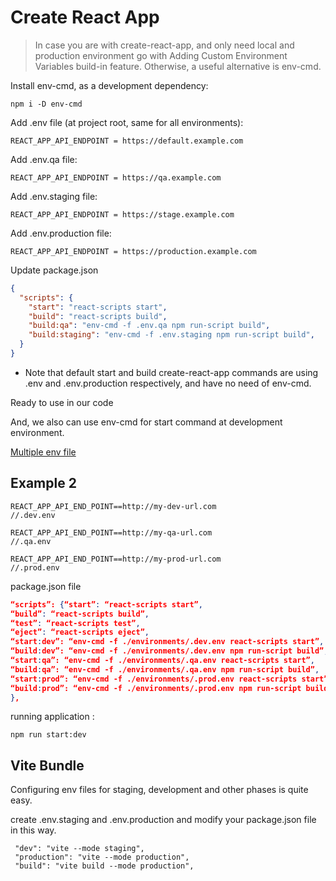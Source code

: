 # Create React App

> In case you are with create-react-app, and only need local and production environment go with Adding Custom Environment Variables build-in feature. Otherwise, a useful alternative is env-cmd.

Install env-cmd, as a development dependency:

`npm i -D env-cmd`

Add .env file (at project root, same for all environments):

`REACT_APP_API_ENDPOINT = https://default.example.com`

Add .env.qa file:

`REACT_APP_API_ENDPOINT = https://qa.example.com`

Add .env.staging file:

`REACT_APP_API_ENDPOINT = https://stage.example.com`

Add .env.production file:

`REACT_APP_API_ENDPOINT = https://production.example.com`

Update package.json

```json
{
  "scripts": {
    "start": "react-scripts start",
    "build": "react-scripts build",
    "build:qa": "env-cmd -f .env.qa npm run-script build",
    "build:staging": "env-cmd -f .env.staging npm run-script build",
  }
}
```

- Note that default start and build create-react-app commands are using .env and .env.production respectively, and have no need of env-cmd.

Ready to use in our code

And, we also can use env-cmd for start command at development environment.

[Multiple env file](https://javascript.plainenglish.io/multiple-environments-in-create-react-app-619bd3dc1c61)



## Example 2

```
REACT_APP_API_END_POINT==http://my-dev-url.com
//.dev.env

REACT_APP_API_END_POINT==http://my-qa-url.com
//.qa.env

REACT_APP_API_END_POINT==http://my-prod-url.com
//.prod.env
```

package.json file 

```json
“scripts”: {“start”: “react-scripts start”,
“build”: “react-scripts build”,
“test”: “react-scripts test”,
“eject”: “react-scripts eject”,
“start:dev”: “env-cmd -f ./environments/.dev.env react-scripts start”,
“build:dev”: “env-cmd -f ./environments/.dev.env npm run-script build”,
“start:qa”: “env-cmd -f ./environments/.qa.env react-scripts start”,
“build:qa”: “env-cmd -f ./environments/.qa.env npm run-script build”,
“start:prod”: “env-cmd -f ./environments/.prod.env react-scripts start”,
“build:prod”: “env-cmd -f ./environments/.prod.env npm run-script build”
},
```

running application : 

`npm run start:dev`


## Vite Bundle

Configuring env files for staging, development and other phases is quite easy.

create .env.staging and .env.production and modify your package.json file in this way.

```
 "dev": "vite --mode staging",
 "production": "vite --mode production",
 "build": "vite build --mode production",
```
